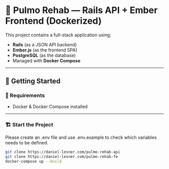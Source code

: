 # 🐳 Pulmo Rehab — Rails API + Ember Frontend (Dockerized)

This project contains a full-stack application using:

- **Rails** (as a JSON API backend)
- **Ember.js** (as the frontend SPA)
- **PostgreSQL** (as the database)
- Managed with **Docker Compose**

---

## 🚀 Getting Started

### 🧰 Requirements

- Docker & Docker Compose installed

---

### 🏗️ Start the Project

Please create an .env file and use .env.example to check which variables needs to be defined.

```bash
git clone https://daniel-lesner.com/pulmo-rehab-api
git clone https://daniel-lesner.com/pulmo-rehab-fe
docker-compose up --build